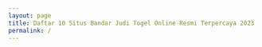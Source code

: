 ```yaml
---
layout: page
title: Daftar 10 Situs Bandar Judi Togel Online Resmi Terpercaya 2023
permalink: /
---
```


